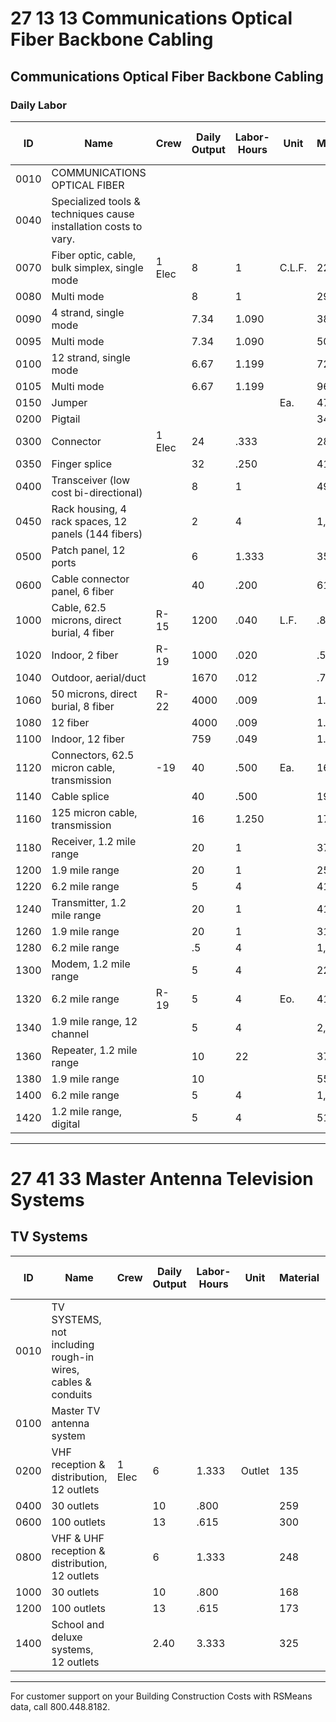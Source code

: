 # 27 13 13 Communications Optical Fiber Backbone Cabling

## Communications Optical Fiber Backbone Cabling

### Daily Labor

| ID    | Name                                                                 | Crew   | Daily Output | Labor-Hours | Unit   | Material   | Labor   | Equipment | Total     | Total Incl O&P |
|-------|----------------------------------------------------------------------|--------|--------------|-------------|--------|------------|---------|-----------|-----------|----------------|
| 0010  | COMMUNICATIONS OPTICAL FIBER                                         |        |              |             |        |            |         |           |           |                |
| 0040  | Specialized tools & techniques cause installation costs to vary.      |        |              |             |        |            |         |           |           |                |
| 0070  | Fiber optic, cable, bulk simplex, single mode                        | 1 Elec | 8            | 1           | C.L.F. | 22.50      | 66      |           | 88.50     | 124            |
| 0080  | Multi mode                                                           |        | 8            | 1           |        | 29.50      | 66      |           | 95.50     | 131            |
| 0090  | 4 strand, single mode                                                |        | 7.34         | 1.090       |        | 38         | 72      |           | 110       | 149            |
| 0095  | Multi mode                                                           |        | 7.34         | 1.090       |        | 50.50      | 72      |           | 122.50    | 163            |
| 0100  | 12 strand, single mode                                               |        | 6.67         | 1.199       |        | 72.50      | 79.50   |           | 152       | 198            |
| 0105  | Multi mode                                                           |        | 6.67         | 1.199       |        | 96.50      | 79.50   |           | 176       | 224            |
| 0150  | Jumper                                                               |        |              |             | Ea.    | 47         |         |           | 47        | 52             |
| 0200  | Pigtail                                                              |        |              |             |        | 34         |         |           | 34        | 37.50          |
| 0300  | Connector                                                            | 1 Elec | 24           | .333        |        | 28         | 22      |           | 50        | 63.50          |
| 0350  | Finger splice                                                        |        | 32           | .250        |        | 41.50      | 16.55   |           | 58.05     | 70             |
| 0400  | Transceiver (low cost bi-directional)                                |        | 8            | 1           |        | 490        | 66      |           | 556       | 635            |
| 0450  | Rack housing, 4 rack spaces, 12 panels (144 fibers)                  |        | 2            | 4           |        | 1,200      | 265     |           | 1,465     | 1,700          |
| 0500  | Patch panel, 12 ports                                                |        | 6            | 1.333       |        | 350        | 88.50   |           | 438.50    | 515            |
| 0600  | Cable connector panel, 6 fiber                                       |        | 40           | .200        |        | 61.50      | 13.25   |           | 74.75     | 87             |
| 1000  | Cable, 62.5 microns, direct burial, 4 fiber                          | R-15   | 1200         | .040        | L.F.   | .85        | 2.59    | .27       | 3.71      | 5.10           |
| 1020  | Indoor, 2 fiber                                                      | R-19   | 1000         | .020        |        | .54        | 1.33    |           | 1.87      | 2.56           |
| 1040  | Outdoor, aerial/duct                                                 |        | 1670         | .012        |        | .71        | .79     |           | 1.50      | 1.96           |
| 1060  | 50 microns, direct burial, 8 fiber                                   | R-22   | 4000         | .009        |        | 1.42       | .56     |           | 1.98      | 2.40           |
| 1080  | 12 fiber                                                             |        | 4000         | .009        |        | 1.68       | .56     |           | 2.24      | 2.69           |
| 1100  | Indoor, 12 fiber                                                     |        | 759          | .049        |        | 1.53       | 2.98    |           | 4.51      | 6.10           |
| 1120  | Connectors, 62.5 micron cable, transmission                          | -19    | 40           | .500        | Ea.    | 16.45      | 33      |           | 49.45     | 67.50          |
| 1140  | Cable splice                                                         |        | 40           | .500        |        | 19.20      | 33      |           | 52.20     | 70.50          |
| 1160  | 125 micron cable, transmission                                       |        | 16           | 1.250       |        | 17.30      | 83      |           | 100.30    | 142            |
| 1180  | Receiver, 1.2 mile range                                             |        | 20           | 1           |        | 375        | 66.50   |           | 441.50    | 515            |
| 1200  | 1.9 mile range                                                       |        | 20           | 1           |        | 250        | 66.50   |           | 316.50    | 375            |
| 1220  | 6.2 mile range                                                       |        | 5            | 4           |        | 415        | 265     |           | 680       | 850            |
| 1240  | Transmitter, 1.2 mile range                                          |        | 20           | 1           |        | 415        | 66.50   |           | 481.50    | 560            |
| 1260  | 1.9 mile range                                                       |        | 20           | 1           |        | 315        | 66.50   |           | 381.50    | 445            |
| 1280  | 6.2 mile range                                                       |        | .5           | 4           |        | 1,300      | 265     |           | 1,565     | 1,825          |
| 1300  | Modem, 1.2 mile range                                                |        | 5            | 4           |        | 221        | 265     |           | 486       | 640            |
| 1320  | 6.2 mile range                                                       | R-19   | 5            | 4           | Eo.    | 415        | 265     |           | 680       | 855            |
| 1340  | 1.9 mile range, 12 channel                                           |        | 5            | 4           |        | 2,325      | 265     |           | 2,590     | 2,950          |
| 1360  | Repeater, 1.2 mile range                                             |        | 10           | 22          |        | 375        | 133     |           | 508       | 610            |
| 1380  | 1.9 mile range                                                       |        | 10           |             |        | 550        | 133     |           | 683       | 800            |
| 1400  | 6.2 mile range                                                       |        | 5            | 4           |        | 1,000      | 265     |           | 1,265     | 1,500          |
| 1420  | 1.2 mile range, digital                                              |        | 5            | 4           |        | 510        | 265     |           | 775       | 955            |

---

# 27 41 33 Master Antenna Television Systems

## TV Systems

| ID    | Name                                                                 | Crew   | Daily Output | Labor-Hours | Unit    | Material   | Labor   | Equipment | Total     | Total Incl O&P |
|-------|----------------------------------------------------------------------|--------|--------------|-------------|---------|------------|---------|-----------|-----------|----------------|
| 0010  | TV SYSTEMS, not including rough-in wires, cables & conduits          |        |              |             |         |            |         |           |           |                |
| 0100  | Master TV antenna system                                             |        |              |             |         |            |         |           |           |                |
| 0200  | VHF reception & distribution, 12 outlets                             | 1 Elec | 6            | 1.333       | Outlet  | 135        | 88.50   |           | 223.50    | 280            |
| 0400  | 30 outlets                                                           |        | 10           | .800        |         | 259        | 53      |           | 312       | 365            |
| 0600  | 100 outlets                                                          |        | 13           | .615        |         | 300        | 40.50   |           | 340.50    | 390            |
| 0800  | VHF & UHF reception & distribution, 12 outlets                       |        | 6            | 1.333       |         | 248        | 88.50   |           | 336.50    | 405            |
| 1000  | 30 outlets                                                           |        | 10           | .800        |         | 168        | 53      |           | 221       | 263            |
| 1200  | 100 outlets                                                          |        | 13           | .615        |         | 173        | 40.50   |           | 213.50    | 251            |
| 1400  | School and deluxe systems, 12 outlets                                |        | 2.40         | 3.333       |         | 325        | 221     |           | 546       | 690            |

---

For customer support on your Building Construction Costs with RSMeans data, call 800.448.8182.